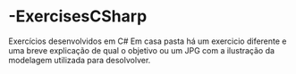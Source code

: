 # -ExercisesCSharp
Exercícios  desenvolvidos em C#
Em casa pasta há um exercicio diferente e uma breve explicação de qual o objetivo ou um JPG com a ilustração da modelagem utilizada para desolvolver.

